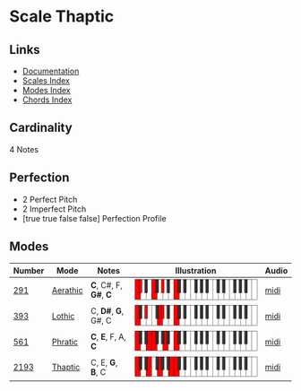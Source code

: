 # Scale Thaptic

## Links

- [Documentation](index.md)
- [Scales Index](Scales.md)
- [Modes Index](Modes.md)
- [Chords Index](Chords.md)

## Cardinality

4 Notes

## Perfection

- 2 Perfect Pitch
- 2 Imperfect Pitch
- [true true false false] Perfection Profile

## Modes

| Number | Mode | Notes | Illustration | Audio |
|--------|------|-------|--------------|-------|
| [291](https://ianring.com/musictheory/scales/291) | [Aerathic](ModeAerathic.md) | **C**, C#, F, **G#**, **C** | ![CNaturalAerathic](ModeCNaturalAerathic.png) | [midi](https://github.com/edipermadi/music/blob/main/docs/ModeCNaturalAerathic.mid?raw=true) | 
| [393](https://ianring.com/musictheory/scales/393) | [Lothic](ModeLothic.md) | C, **D#**, **G**, G#, C | ![CNaturalLothic](ModeCNaturalLothic.png) | [midi](https://github.com/edipermadi/music/blob/main/docs/ModeCNaturalLothic.mid?raw=true) | 
| [561](https://ianring.com/musictheory/scales/561) | [Phratic](ModePhratic.md) | **C**, **E**, F, A, **C** | ![CNaturalPhratic](ModeCNaturalPhratic.png) | [midi](https://github.com/edipermadi/music/blob/main/docs/ModeCNaturalPhratic.mid?raw=true) | 
| [2193](https://ianring.com/musictheory/scales/2193) | [Thaptic](ModeThaptic.md) | C, E, **G**, **B**, C | ![CNaturalThaptic](ModeCNaturalThaptic.png) | [midi](https://github.com/edipermadi/music/blob/main/docs/ModeCNaturalThaptic.mid?raw=true) | 
